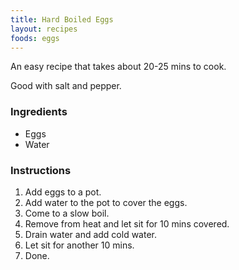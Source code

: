 ```yaml
---
title: Hard Boiled Eggs
layout: recipes
foods: eggs
---
```


An easy recipe that takes about 20-25 mins to cook.

Good with salt and pepper.

### Ingredients
- Eggs
- Water

### Instructions
1. Add eggs to a pot.
2. Add water to the pot to cover the eggs.
3. Come to a slow boil.
4. Remove from heat and let sit for 10 mins covered.
5. Drain water and add cold water.
6. Let sit for another 10 mins.
7. Done.

